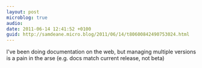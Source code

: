 ```yaml
---
layout: post
microblog: true
audio: 
date: 2011-06-14 12:41:52 +0100
guid: http://samdeane.micro.blog/2011/06/14/t80600842490753024.html
---
```

I've been doing documentation on the web, but managing multiple versions is a pain in the arse (e.g. docs match current release, not beta)
